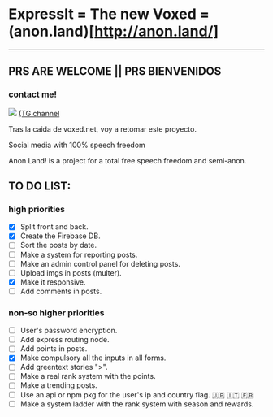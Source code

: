 # ExpressIt = The new Voxed = (anon.land)[http://anon.land/]

---

## PRS ARE WELCOME || PRS BIENVENIDOS

### contact me!
[![](https://telegram.com.es/wp-content/uploads/2018/02/telegram.png)](https://t.me/grunt1234)
[(TG channel](http://t.me/voxed4)



Tras la caida de voxed.net, voy a retomar este proyecto.

Social media with 100% speech freedom

Anon Land! is a project for a total free speech freedom and semi-anon.

## TO DO LIST:

### high priorities
- [x] Split front and back.
- [x] Create the Firebase DB.
- [ ] Sort the posts by date.
- [ ] Make a system for reporting posts.
- [ ] Make an admin control panel for deleting posts.
- [ ] Upload imgs in posts (multer).
- [x] Make it responsive.
- [ ] Add comments in posts.

### non-so higher priorities
- [ ] User's password encryption.
- [ ] Add express routing node.
- [ ] Add points in posts.
- [x] Make compulsory all the inputs in all forms.
- [ ] Add greentext stories ">".
- [ ] Make a real rank system with the points.
- [ ] Make a trending posts.
- [ ] Use an api or npm pkg for the user's ip and country flag. :jp: :it: :fr:
- [ ] Make a system ladder with the rank system with season and rewards.
